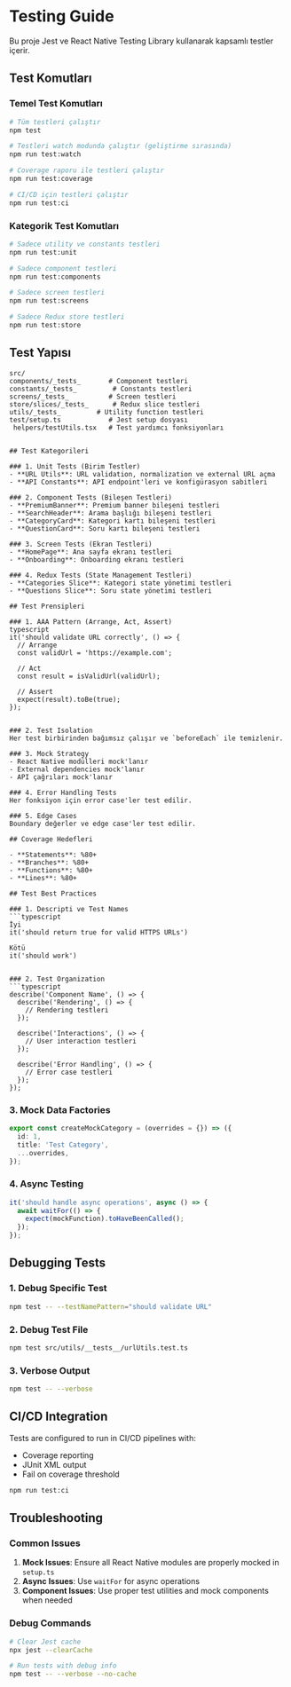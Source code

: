# Testing Guide

Bu proje Jest ve React Native Testing Library kullanarak kapsamlı testler içerir.

## Test Komutları

### Temel Test Komutları

```bash
# Tüm testleri çalıştır
npm test

# Testleri watch modunda çalıştır (geliştirme sırasında)
npm run test:watch

# Coverage raporu ile testleri çalıştır
npm run test:coverage

# CI/CD için testleri çalıştır
npm run test:ci
```

### Kategorik Test Komutları

```bash
# Sadece utility ve constants testleri
npm run test:unit

# Sadece component testleri
npm run test:components

# Sadece screen testleri
npm run test:screens

# Sadece Redux store testleri
npm run test:store
```

## Test Yapısı

```
src/
components/_tests_       # Component testleri
constants/_tests_         # Constants testleri
screens/_tests_          # Screen testleri
store/slices/_tests_      # Redux slice testleri
utils/_tests_         # Utility function testleri
test/setup.ts            # Jest setup dosyası
 helpers/testUtils.tsx   # Test yardımcı fonksiyonları


## Test Kategorileri

### 1. Unit Tests (Birim Testler)
- **URL Utils**: URL validation, normalization ve external URL açma
- **API Constants**: API endpoint'leri ve konfigürasyon sabitleri

### 2. Component Tests (Bileşen Testleri)
- **PremiumBanner**: Premium banner bileşeni testleri
- **SearchHeader**: Arama başlığı bileşeni testleri
- **CategoryCard**: Kategori kartı bileşeni testleri
- **QuestionCard**: Soru kartı bileşeni testleri

### 3. Screen Tests (Ekran Testleri)
- **HomePage**: Ana sayfa ekranı testleri
- **Onboarding**: Onboarding ekranı testleri

### 4. Redux Tests (State Management Testleri)
- **Categories Slice**: Kategori state yönetimi testleri
- **Questions Slice**: Soru state yönetimi testleri

## Test Prensipleri

### 1. AAA Pattern (Arrange, Act, Assert)
typescript
it('should validate URL correctly', () => {
  // Arrange
  const validUrl = 'https://example.com';
  
  // Act
  const result = isValidUrl(validUrl);
  
  // Assert
  expect(result).toBe(true);
});


### 2. Test Isolation
Her test birbirinden bağımsız çalışır ve `beforeEach` ile temizlenir.

### 3. Mock Strategy
- React Native modülleri mock'lanır
- External dependencies mock'lanır
- API çağrıları mock'lanır

### 4. Error Handling Tests
Her fonksiyon için error case'ler test edilir.

### 5. Edge Cases
Boundary değerler ve edge case'ler test edilir.

## Coverage Hedefleri

- **Statements**: %80+
- **Branches**: %80+
- **Functions**: %80+
- **Lines**: %80+

## Test Best Practices

### 1. Descripti ve Test Names
```typescript
İyi
it('should return true for valid HTTPS URLs')

Kötü
it('should work')


### 2. Test Organization
```typescript
describe('Component Name', () => {
  describe('Rendering', () => {
    // Rendering testleri
  });
  
  describe('Interactions', () => {
    // User interaction testleri
  });
  
  describe('Error Handling', () => {
    // Error case testleri
  });
});
```

### 3. Mock Data Factories
```typescript
export const createMockCategory = (overrides = {}) => ({
  id: 1,
  title: 'Test Category',
  ...overrides,
});
```

### 4. Async Testing
```typescript
it('should handle async operations', async () => {
  await waitFor(() => {
    expect(mockFunction).toHaveBeenCalled();
  });
});
```

## Debugging Tests

### 1. Debug Specific Test
```bash
npm test -- --testNamePattern="should validate URL"
```

### 2. Debug Test File
```bash
npm test src/utils/__tests__/urlUtils.test.ts
```

### 3. Verbose Output
```bash
npm test -- --verbose
```

## CI/CD Integration

Tests are configured to run in CI/CD pipelines with:
- Coverage reporting
- JUnit XML output
- Fail on coverage threshold

```bash
npm run test:ci
```

## Troubleshooting

### Common Issues

1. **Mock Issues**: Ensure all React Native modules are properly mocked in `setup.ts`
2. **Async Issues**: Use `waitFor` for async operations
3. **Component Issues**: Use proper test utilities and mock components when needed

### Debug Commands

```bash
# Clear Jest cache
npx jest --clearCache

# Run tests with debug info
npm test -- --verbose --no-cache
